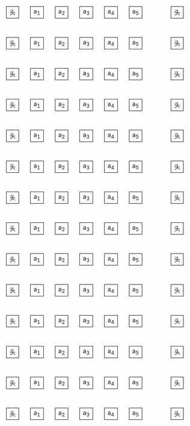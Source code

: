 <table style="width: 100%; border-collapse: separate; border-spacing: 30px 50px;">
  <tr>
    <td style="border: 1px solid black; width: 10px; height: 10px; text-align: center;">
      头
    </td>
    <td style="border: 1px solid black; width: 10px; height: 10px; text-align: center;">
      a<sub>1</sub>
    </td>
    <td style="border: 1px solid black; width: 10px; height: 10px; text-align: center;">
      a<sub>2</sub>
    </td>
    <td style="border: 1px solid black; width: 10px; height: 10px; text-align: center;">
      a<sub>3</sub>
    </td>
    <td style="border: 1px solid black; width: 10px; height: 10px; text-align: center;">
      a<sub>4</sub>
    </td>
    <td style="border: 1px solid black; width: 10px; height: 10px; text-align: center;">
      a<sub>5</sub>
    </td>
    <td style="width: 20px;"></td> <!-- 用于分隔 -->
    <td style="border: 1px solid black; width: 10px; height: 10px; text-align: center;">
      头
    </td>
    <td style="border: 1px solid black; width: 10px; height: 10px; text-align: center;">
      a<sub>1</sub>
    </td>
    <td style="border: 1px solid black; width: 10px; height: 10px; text-align: center;">
      a<sub>2</sub>
    </td>
    <td style="border: 1px solid black; width: 10px; height: 10px; text-align: center;">
      a<sub>3</sub>
    </td>
    <td style="border: 1px solid black; width: 10px; height: 10px; text-align: center;">
      a<sub>4</sub>
    </td>
    <td style="border: 1px solid black; width: 10px; height: 10px; text-align: center;">
      a<sub>5</sub>
    </td>
  </tr>
  <tr>
    <td style="border: 1px solid black; width: 10px; height: 10px; text-align: center;">
      头
    </td>
    <td style="border: 1px solid black; width: 10px; height: 10px; text-align: center;">
      a<sub>1</sub>
    </td>
    <td style="border: 1px solid black; width: 10px; height: 10px; text-align: center;">
      a<sub>2</sub>
    </td>
    <td style="border: 1px solid black; width: 10px; height: 10px; text-align: center;">
      a<sub>3</sub>
    </td>
    <td style="border: 1px solid black; width: 10px; height: 10px; text-align: center;">
      a<sub>4</sub>
    </td>
    <td style="border: 1px solid black; width: 10px; height: 10px; text-align: center;">
      a<sub>5</sub>
    </td>
    <td style="width: 20px;"></td> <!-- 用于分隔 -->
    <td style="border: 1px solid black; width: 10px; height: 10px; text-align: center;">
      头
    </td>
    <td style="border: 1px solid black; width: 10px; height: 10px; text-align: center;">
      a<sub>1</sub>
    </td>
    <td style="border: 1px solid black; width: 10px; height: 10px; text-align: center;">
      a<sub>2</sub>
    </td>
    <td style="border: 1px solid black; width: 10px; height: 10px; text-align: center;">
      a<sub>3</sub>
    </td>
    <td style="border: 1px solid black; width: 10px; height: 10px; text-align: center;">
      a<sub>4</sub>
    </td>
    <td style="border: 1px solid black; width: 10px; height: 10px; text-align: center;">
      a<sub>5</sub>
    </td>
  </tr>
  <tr>
    <td style="border: 1px solid black; width: 10px; height: 10px; text-align: center;">
      头
    </td>
    <td style="border: 1px solid black; width: 10px; height: 10px; text-align: center;">
      a<sub>1</sub>
    </td>
    <td style="border: 1px solid black; width: 10px; height: 10px; text-align: center;">
      a<sub>2</sub>
    </td>
    <td style="border: 1px solid black; width: 10px; height: 10px; text-align: center;">
      a<sub>3</sub>
    </td>
    <td style="border: 1px solid black; width: 10px; height: 10px; text-align: center;">
      a<sub>4</sub>
    </td>
    <td style="border: 1px solid black; width: 10px; height: 10px; text-align: center;">
      a<sub>5</sub>
    </td>
    <td style="width: 20px;"></td> <!-- 用于分隔 -->
    <td style="border: 1px solid black; width: 10px; height: 10px; text-align: center;">
      头
    </td>
    <td style="border: 1px solid black; width: 10px; height: 10px; text-align: center;">
      a<sub>1</sub>
    </td>
    <td style="border: 1px solid black; width: 10px; height: 10px; text-align: center;">
      a<sub>2</sub>
    </td>
    <td style="border: 1px solid black; width: 10px; height: 10px; text-align: center;">
      a<sub>3</sub>
    </td>
    <td style="border: 1px solid black; width: 10px; height: 10px; text-align: center;">
      a<sub>4</sub>
    </td>
    <td style="border: 1px solid black; width: 10px; height: 10px; text-align: center;">
      a<sub>5</sub>
    </td>
  </tr>
  <tr>
    <td style="border: 1px solid black; width: 10px; height: 10px; text-align: center;">
      头
    </td>
    <td style="border: 1px solid black; width: 10px; height: 10px; text-align: center;">
      a<sub>1</sub>
    </td>
    <td style="border: 1px solid black; width: 10px; height: 10px; text-align: center;">
      a<sub>2</sub>
    </td>
    <td style="border: 1px solid black; width: 10px; height: 10px; text-align: center;">
      a<sub>3</sub>
    </td>
    <td style="border: 1px solid black; width: 10px; height: 10px; text-align: center;">
      a<sub>4</sub>
    </td>
    <td style="border: 1px solid black; width: 10px; height: 10px; text-align: center;">
      a<sub>5</sub>
    </td>
    <td style="width: 20px;"></td> <!-- 用于分隔 -->
    <td style="border: 1px solid black; width: 10px; height: 10px; text-align: center;">
      头
    </td>
    <td style="border: 1px solid black; width: 10px; height: 10px; text-align: center;">
      a<sub>1</sub>
    </td>
    <td style="border: 1px solid black; width: 10px; height: 10px; text-align: center;">
      a<sub>2</sub>
    </td>
    <td style="border: 1px solid black; width: 10px; height: 10px; text-align: center;">
      a<sub>3</sub>
    </td>
    <td style="border: 1px solid black; width: 10px; height: 10px; text-align: center;">
      a<sub>4</sub>
    </td>
    <td style="border: 1px solid black; width: 10px; height: 10px; text-align: center;">
      a<sub>5</sub>
    </td>
  </tr>
  <tr>
    <td style="border: 1px solid black; width: 10px; height: 10px; text-align: center;">
      头
    </td>
    <td style="border: 1px solid black; width: 10px; height: 10px; text-align: center;">
      a<sub>1</sub>
    </td>
    <td style="border: 1px solid black; width: 10px; height: 10px; text-align: center;">
      a<sub>2</sub>
    </td>
    <td style="border: 1px solid black; width: 10px; height: 10px; text-align: center;">
      a<sub>3</sub>
    </td>
    <td style="border: 1px solid black; width: 10px; height: 10px; text-align: center;">
      a<sub>4</sub>
    </td>
    <td style="border: 1px solid black; width: 10px; height: 10px; text-align: center;">
      a<sub>5</sub>
    </td>
    <td style="width: 20px;"></td> <!-- 用于分隔 -->
    <td style="border: 1px solid black; width: 10px; height: 10px; text-align: center;">
      头
    </td>
    <td style="border: 1px solid black; width: 10px; height: 10px; text-align: center;">
      a<sub>1</sub>
    </td>
    <td style="border: 1px solid black; width: 10px; height: 10px; text-align: center;">
      a<sub>2</sub>
    </td>
    <td style="border: 1px solid black; width: 10px; height: 10px; text-align: center;">
      a<sub>3</sub>
    </td>
    <td style="border: 1px solid black; width: 10px; height: 10px; text-align: center;">
      a<sub>4</sub>
    </td>
    <td style="border: 1px solid black; width: 10px; height: 10px; text-align: center;">
      a<sub>5</sub>
    </td>
  </tr>
  <tr>
    <td style="border: 1px solid black; width: 10px; height: 10px; text-align: center;">
      头
    </td>
    <td style="border: 1px solid black; width: 10px; height: 10px; text-align: center;">
      a<sub>1</sub>
    </td>
    <td style="border: 1px solid black; width: 10px; height: 10px; text-align: center;">
      a<sub>2</sub>
    </td>
    <td style="border: 1px solid black; width: 10px; height: 10px; text-align: center;">
      a<sub>3</sub>
    </td>
    <td style="border: 1px solid black; width: 10px; height: 10px; text-align: center;">
      a<sub>4</sub>
    </td>
    <td style="border: 1px solid black; width: 10px; height: 10px; text-align: center;">
      a<sub>5</sub>
    </td>
    <td style="width: 20px;"></td> <!-- 用于分隔 -->
    <td style="border: 1px solid black; width: 10px; height: 10px; text-align: center;">
      头
    </td>
    <td style="border: 1px solid black; width: 10px; height: 10px; text-align: center;">
      a<sub>1</sub>
    </td>
    <td style="border: 1px solid black; width: 10px; height: 10px; text-align: center;">
      a<sub>2</sub>
    </td>
    <td style="border: 1px solid black; width: 10px; height: 10px; text-align: center;">
      a<sub>3</sub>
    </td>
    <td style="border: 1px solid black; width: 10px; height: 10px; text-align: center;">
      a<sub>4</sub>
    </td>
    <td style="border: 1px solid black; width: 10px; height: 10px; text-align: center;">
      a<sub>5</sub>
    </td>
  </tr>
  <tr>
    <td style="border: 1px solid black; width: 10px; height: 10px; text-align: center;">
      头
    </td>
    <td style="border: 1px solid black; width: 10px; height: 10px; text-align: center;">
      a<sub>1</sub>
    </td>
    <td style="border: 1px solid black; width: 10px; height: 10px; text-align: center;">
      a<sub>2</sub>
    </td>
    <td style="border: 1px solid black; width: 10px; height: 10px; text-align: center;">
      a<sub>3</sub>
    </td>
    <td style="border: 1px solid black; width: 10px; height: 10px; text-align: center;">
      a<sub>4</sub>
    </td>
    <td style="border: 1px solid black; width: 10px; height: 10px; text-align: center;">
      a<sub>5</sub>
    </td>
    <td style="width: 20px;"></td> <!-- 用于分隔 -->
    <td style="border: 1px solid black; width: 10px; height: 10px; text-align: center;">
      头
    </td>
    <td style="border: 1px solid black; width: 10px; height: 10px; text-align: center;">
      a<sub>1</sub>
    </td>
    <td style="border: 1px solid black; width: 10px; height: 10px; text-align: center;">
      a<sub>2</sub>
    </td>
    <td style="border: 1px solid black; width: 10px; height: 10px; text-align: center;">
      a<sub>3</sub>
    </td>
    <td style="border: 1px solid black; width: 10px; height: 10px; text-align: center;">
      a<sub>4</sub>
    </td>
    <td style="border: 1px solid black; width: 10px; height: 10px; text-align: center;">
      a<sub>5</sub>
    </td>
  </tr>
  <tr>
    <td style="border: 1px solid black; width: 10px; height: 10px; text-align: center;">
      头
    </td>
    <td style="border: 1px solid black; width: 10px; height: 10px; text-align: center;">
      a<sub>1</sub>
    </td>
    <td style="border: 1px solid black; width: 10px; height: 10px; text-align: center;">
      a<sub>2</sub>
    </td>
    <td style="border: 1px solid black; width: 10px; height: 10px; text-align: center;">
      a<sub>3</sub>
    </td>
    <td style="border: 1px solid black; width: 10px; height: 10px; text-align: center;">
      a<sub>4</sub>
    </td>
    <td style="border: 1px solid black; width: 10px; height: 10px; text-align: center;">
      a<sub>5</sub>
    </td>
    <td style="width: 20px;"></td> <!-- 用于分隔 -->
    <td style="border: 1px solid black; width: 10px; height: 10px; text-align: center;">
      头
    </td>
    <td style="border: 1px solid black; width: 10px; height: 10px; text-align: center;">
      a<sub>1</sub>
    </td>
    <td style="border: 1px solid black; width: 10px; height: 10px; text-align: center;">
      a<sub>2</sub>
    </td>
    <td style="border: 1px solid black; width: 10px; height: 10px; text-align: center;">
      a<sub>3</sub>
    </td>
    <td style="border: 1px solid black; width: 10px; height: 10px; text-align: center;">
      a<sub>4</sub>
    </td>
    <td style="border: 1px solid black; width: 10px; height: 10px; text-align: center;">
      a<sub>5</sub>
    </td>
  </tr>
  <tr>
    <td style="border: 1px solid black; width: 10px; height: 10px; text-align: center;">
      头
    </td>
    <td style="border: 1px solid black; width: 10px; height: 10px; text-align: center;">
      a<sub>1</sub>
    </td>
    <td style="border: 1px solid black; width: 10px; height: 10px; text-align: center;">
      a<sub>2</sub>
    </td>
    <td style="border: 1px solid black; width: 10px; height: 10px; text-align: center;">
      a<sub>3</sub>
    </td>
    <td style="border: 1px solid black; width: 10px; height: 10px; text-align: center;">
      a<sub>4</sub>
    </td>
    <td style="border: 1px solid black; width: 10px; height: 10px; text-align: center;">
      a<sub>5</sub>
    </td>
    <td style="width: 20px;"></td> <!-- 用于分隔 -->
    <td style="border: 1px solid black; width: 10px; height: 10px; text-align: center;">
      头
    </td>
    <td style="border: 1px solid black; width: 10px; height: 10px; text-align: center;">
      a<sub>1</sub>
    </td>
    <td style="border: 1px solid black; width: 10px; height: 10px; text-align: center;">
      a<sub>2</sub>
    </td>
    <td style="border: 1px solid black; width: 10px; height: 10px; text-align: center;">
      a<sub>3</sub>
    </td>
    <td style="border: 1px solid black; width: 10px; height: 10px; text-align: center;">
      a<sub>4</sub>
    </td>
    <td style="border: 1px solid black; width: 10px; height: 10px; text-align: center;">
      a<sub>5</sub>
    </td>
  </tr>
  <tr>
    <td style="border: 1px solid black; width: 10px; height: 10px; text-align: center;">
      头
    </td>
    <td style="border: 1px solid black; width: 10px; height: 10px; text-align: center;">
      a<sub>1</sub>
    </td>
    <td style="border: 1px solid black; width: 10px; height: 10px; text-align: center;">
      a<sub>2</sub>
    </td>
    <td style="border: 1px solid black; width: 10px; height: 10px; text-align: center;">
      a<sub>3</sub>
    </td>
    <td style="border: 1px solid black; width: 10px; height: 10px; text-align: center;">
      a<sub>4</sub>
    </td>
    <td style="border: 1px solid black; width: 10px; height: 10px; text-align: center;">
      a<sub>5</sub>
    </td>
    <td style="width: 20px;"></td> <!-- 用于分隔 -->
    <td style="border: 1px solid black; width: 10px; height: 10px; text-align: center;">
      头
    </td>
    <td style="border: 1px solid black; width: 10px; height: 10px; text-align: center;">
      a<sub>1</sub>
    </td>
    <td style="border: 1px solid black; width: 10px; height: 10px; text-align: center;">
      a<sub>2</sub>
    </td>
    <td style="border: 1px solid black; width: 10px; height: 10px; text-align: center;">
      a<sub>3</sub>
    </td>
    <td style="border: 1px solid black; width: 10px; height: 10px; text-align: center;">
      a<sub>4</sub>
    </td>
    <td style="border: 1px solid black; width: 10px; height: 10px; text-align: center;">
      a<sub>5</sub>
    </td>
  </tr>
  <tr>
    <td style="border: 1px solid black; width: 10px; height: 10px; text-align: center;">
      头
    </td>
    <td style="border: 1px solid black; width: 10px; height: 10px; text-align: center;">
      a<sub>1</sub>
    </td>
    <td style="border: 1px solid black; width: 10px; height: 10px; text-align: center;">
      a<sub>2</sub>
    </td>
    <td style="border: 1px solid black; width: 10px; height: 10px; text-align: center;">
      a<sub>3</sub>
    </td>
    <td style="border: 1px solid black; width: 10px; height: 10px; text-align: center;">
      a<sub>4</sub>
    </td>
    <td style="border: 1px solid black; width: 10px; height: 10px; text-align: center;">
      a<sub>5</sub>
    </td>
    <td style="width: 20px;"></td> <!-- 用于分隔 -->
    <td style="border: 1px solid black; width: 10px; height: 10px; text-align: center;">
      头
    </td>
    <td style="border: 1px solid black; width: 10px; height: 10px; text-align: center;">
      a<sub>1</sub>
    </td>
    <td style="border: 1px solid black; width: 10px; height: 10px; text-align: center;">
      a<sub>2</sub>
    </td>
    <td style="border: 1px solid black; width: 10px; height: 10px; text-align: center;">
      a<sub>3</sub>
    </td>
    <td style="border: 1px solid black; width: 10px; height: 10px; text-align: center;">
      a<sub>4</sub>
    </td>
    <td style="border: 1px solid black; width: 10px; height: 10px; text-align: center;">
      a<sub>5</sub>
    </td>
  </tr>
  <tr>
    <td style="border: 1px solid black; width: 10px; height: 10px; text-align: center;">
      头
    </td>
    <td style="border: 1px solid black; width: 10px; height: 10px; text-align: center;">
      a<sub>1</sub>
    </td>
    <td style="border: 1px solid black; width: 10px; height: 10px; text-align: center;">
      a<sub>2</sub>
    </td>
    <td style="border: 1px solid black; width: 10px; height: 10px; text-align: center;">
      a<sub>3</sub>
    </td>
    <td style="border: 1px solid black; width: 10px; height: 10px; text-align: center;">
      a<sub>4</sub>
    </td>
    <td style="border: 1px solid black; width: 10px; height: 10px; text-align: center;">
      a<sub>5</sub>
    </td>
    <td style="width: 20px;"></td> <!-- 用于分隔 -->
    <td style="border: 1px solid black; width: 10px; height: 10px; text-align: center;">
      头
    </td>
    <td style="border: 1px solid black; width: 10px; height: 10px; text-align: center;">
      a<sub>1</sub>
    </td>
    <td style="border: 1px solid black; width: 10px; height: 10px; text-align: center;">
      a<sub>2</sub>
    </td>
    <td style="border: 1px solid black; width: 10px; height: 10px; text-align: center;">
      a<sub>3</sub>
    </td>
    <td style="border: 1px solid black; width: 10px; height: 10px; text-align: center;">
      a<sub>4</sub>
    </td>
    <td style="border: 1px solid black; width: 10px; height: 10px; text-align: center;">
      a<sub>5</sub>
    </td>
  </tr>
  <tr>
    <td style="border: 1px solid black; width: 10px; height: 10px; text-align: center;">
      头
    </td>
    <td style="border: 1px solid black; width: 10px; height: 10px; text-align: center;">
      a<sub>1</sub>
    </td>
    <td style="border: 1px solid black; width: 10px; height: 10px; text-align: center;">
      a<sub>2</sub>
    </td>
    <td style="border: 1px solid black; width: 10px; height: 10px; text-align: center;">
      a<sub>3</sub>
    </td>
    <td style="border: 1px solid black; width: 10px; height: 10px; text-align: center;">
      a<sub>4</sub>
    </td>
    <td style="border: 1px solid black; width: 10px; height: 10px; text-align: center;">
      a<sub>5</sub>
    </td>
    <td style="width: 20px;"></td> <!-- 用于分隔 -->
    <td style="border: 1px solid black; width: 10px; height: 10px; text-align: center;">
      头
    </td>
    <td style="border: 1px solid black; width: 10px; height: 10px; text-align: center;">
      a<sub>1</sub>
    </td>
    <td style="border: 1px solid black; width: 10px; height: 10px; text-align: center;">
      a<sub>2</sub>
    </td>
    <td style="border: 1px solid black; width: 10px; height: 10px; text-align: center;">
      a<sub>3</sub>
    </td>
    <td style="border: 1px solid black; width: 10px; height: 10px; text-align: center;">
      a<sub>4</sub>
    </td>
    <td style="border: 1px solid black; width: 10px; height: 10px; text-align: center;">
      a<sub>5</sub>
    </td>
  </tr>
  <tr>
    <td style="border: 1px solid black; width: 10px; height: 10px; text-align: center;">
      头
    </td>
    <td style="border: 1px solid black; width: 10px; height: 10px; text-align: center;">
      a<sub>1</sub>
    </td>
    <td style="border: 1px solid black; width: 10px; height: 10px; text-align: center;">
      a<sub>2</sub>
    </td>
    <td style="border: 1px solid black; width: 10px; height: 10px; text-align: center;">
      a<sub>3</sub>
    </td>
    <td style="border: 1px solid black; width: 10px; height: 10px; text-align: center;">
      a<sub>4</sub>
    </td>
    <td style="border: 1px solid black; width: 10px; height: 10px; text-align: center;">
      a<sub>5</sub>
    </td>
    <td style="width: 20px;"></td> <!-- 用于分隔 -->
    <td style="border: 1px solid black; width: 10px; height: 10px; text-align: center;">
      头
    </td>
    <td style="border: 1px solid black; width: 10px; height: 10px; text-align: center;">
      a<sub>1</sub>
    </td>
    <td style="border: 1px solid black; width: 10px; height: 10px; text-align: center;">
      a<sub>2</sub>
    </td>
    <td style="border: 1px solid black; width: 10px; height: 10px; text-align: center;">
      a<sub>3</sub>
    </td>
    <td style="border: 1px solid black; width: 10px; height: 10px; text-align: center;">
      a<sub>4</sub>
    </td>
    <td style="border: 1px solid black; width: 10px; height: 10px; text-align: center;">
      a<sub>5</sub>
    </td>
  </tr>
</table>
